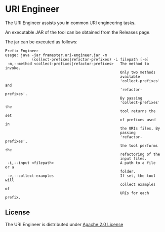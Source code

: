 # URI Engineer

The URI Engineer assists you in common URI engineering tasks.

An executable JAR of the tool can be obtained from the Releases page.

The jar can be executed as follows:

```
Prefix Engineer
usage: java -jar framester.uri-engineer.jar -m
            (collect-prefixes|refactor-prefixes) -i filepath [-e]
 -m,--method <collect-prefixes|refactor-prefixes>   The method to invoke.
                                                    Only two methods
                                                    available
                                                    'collect-prefixes' and
                                                    'refactor-prefixes'.
                                                    By passing
                                                    'collect-prefixes' the
                                                    tool returns the set
                                                    of prefixes used in
                                                    the URIs files. By
                                                    passing
                                                    'refactor-prefixes',
                                                    the tool performs the
                                                    refactoring of the
                                                    input files.
 -i,--input <filepath>                              A path to a file or a
                                                    folder.
 -e,--collect-examples                              If set, the tool will
                                                    collect examples of
                                                    URIs for each prefix.

```

##  License

The URI Engineer is distributed under [Apache 2.0 License](LICENSE)